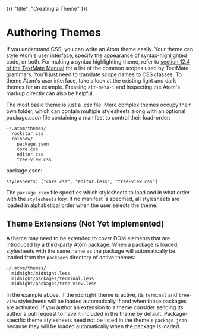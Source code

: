 {{{
"title": "Creating a Theme"
}}}

# Authoring Themes

If you understand CSS, you can write an Atom theme easily. Your theme can style
Atom's user interface, specify the appearance of syntax-highlighted code, or
both. For making a syntax highlighting theme, refer to
[section 12.4 of the TextMate Manual](http://manual.macromates.com/en/language_grammars.html)
for a list of the common scopes used by TextMate grammars. You'll just need to
translate scope names to CSS classes. To theme Atom's user interface, take a
look at the existing light and dark themes for an example. Pressing `alt-meta-i`
and inspecting the Atom's markup directly can also be helpful.

The most basic theme is just a _.css_ file. More complex themes occupy their own
folder, which can contain multiple stylesheets along with an optional
_package.cson_ file containing a manifest to control their load-order:

```text
~/.atom/themes/
  rockstar.css
  rainbow/
    package.json
    core.css
    editor.css
    tree-view.css
```

package.cson:
```coffee-script
stylesheets: ["core.css", "editor.less", "tree-view.css"]
```

The `package.cson` file specifies which stylesheets to load and in what order
with the `stylesheets` key. If no manifest is specified, all stylesheets are
loaded in alphabetical order when the user selects the theme.


## Theme Extensions (Not Yet Implemented)

A theme may need to be extended to cover DOM elements that are introduced by a
third-party Atom package. When a package is loaded, stylesheets with the same
name as the package will automatically be loaded from the `packages` directory
of active themes:

```text
~/.atom/themes/
  midnight/midnight.less
  midnight/packages/terminal.less
  midnight/packages/tree-view.less
```

In the example above, if the `midnight` theme is active, its `terminal` and
`tree-view` stylesheets will be loaded automatically if and when those packages
are activated. If you author an extension to a theme consider sending its author
a pull request to have it included in the theme by default. Package-specific
theme stylesheets need not be listed in the theme's `package.json` because they
will be loaded automatically when the package is loaded.
